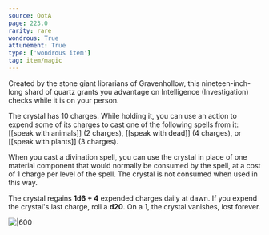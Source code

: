 ```yaml
---
source: OotA
page: 223.0
rarity: rare
wondrous: True
attunement: True
type: ['wondrous item']
tag: item/magic
---
```


Created by the stone giant librarians of Gravenhollow, this nineteen-inch-long shard of quartz grants you advantage on Intelligence (Investigation) checks while it is on your person.

The crystal has 10 charges. While holding it, you can use an action to expend some of its charges to cast one of the following spells from it: [[speak with animals]] (2 charges), [[speak with dead]] (4 charges), or [[speak with plants]] (3 charges).

When you cast a divination spell, you can use the crystal in place of one material component that would normally be consumed by the spell, at a cost of 1 charge per level of the spell. The crystal is not consumed when used in this way.

The crystal regains **1d6 + 4** expended charges daily at dawn. If you expend the crystal's last charge, roll a **d20**. On a 1, the crystal vanishes, lost forever.


![|600](https://5e.tools/img/items/OotA/Stonespeaker%20Crystal.png)